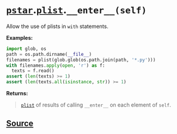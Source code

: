 # [`pstar`](./pstar.md).[`plist`](./pstar_plist.md).`__enter__(self)`

Allow the use of plists in `with` statements.

**Examples:**
```python
import glob, os
path = os.path.dirname(__file__)
filenames = plist(glob.glob(os.path.join(path, '*.py')))
with filenames.apply(open, 'r') as f:
  texts = f.read()
assert (len(texts) >= 1)
assert (len(texts.all(isinstance, str)) >= 1)
```

**Returns:**

>    [`plist`](./pstar_plist.md) of results of calling `__enter__` on each element of `self`.



## [Source](../pstar/pstar.py#L3062-L3080)